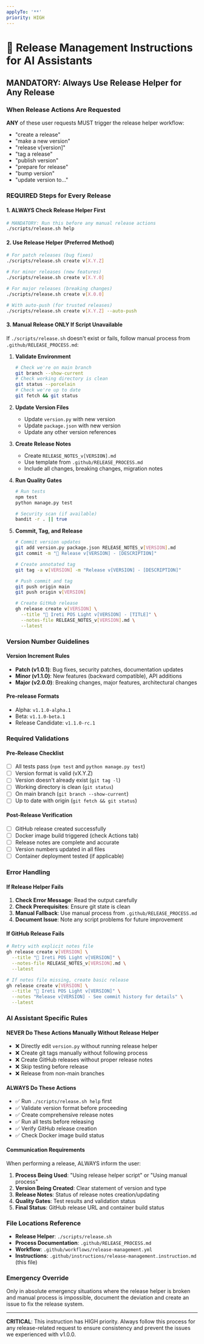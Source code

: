 ```yaml
---
applyTo: '**'
priority: HIGH
---
```


# 🚀 Release Management Instructions for AI Assistants

## MANDATORY: Always Use Release Helper for Any Release

### When Release Actions Are Requested
**ANY** of these user requests MUST trigger the release helper workflow:
- "create a release"
- "make a new version" 
- "release v[version]"
- "tag a release"
- "publish version"
- "prepare for release"
- "bump version"
- "update version to..."

### REQUIRED Steps for Every Release

#### 1. ALWAYS Check Release Helper First
```bash
# MANDATORY: Run this before any manual release actions
./scripts/release.sh help
```

#### 2. Use Release Helper (Preferred Method)
```bash
# For patch releases (bug fixes)
./scripts/release.sh create v[X.Y.Z]

# For minor releases (new features)  
./scripts/release.sh create v[X.Y.0]

# For major releases (breaking changes)
./scripts/release.sh create v[X.0.0]

# With auto-push (for trusted releases)
./scripts/release.sh create v[X.Y.Z] --auto-push
```

#### 3. Manual Release ONLY If Script Unavailable
If `./scripts/release.sh` doesn't exist or fails, follow manual process from `.github/RELEASE_PROCESS.md`:

1. **Validate Environment**
   ```bash
   # Check we're on main branch
   git branch --show-current
   # Check working directory is clean
   git status --porcelain
   # Check we're up to date
   git fetch && git status
   ```

2. **Update Version Files**
   - Update `version.py` with new version
   - Update `package.json` with new version
   - Update any other version references

3. **Create Release Notes**
   - Create `RELEASE_NOTES_v[VERSION].md`
   - Use template from `.github/RELEASE_PROCESS.md`
   - Include all changes, breaking changes, migration notes

4. **Run Quality Gates**
   ```bash
   # Run tests
   npm test
   python manage.py test
   
   # Security scan (if available)
   bandit -r . || true
   ```

5. **Commit, Tag, and Release**
   ```bash
   # Commit version updates
   git add version.py package.json RELEASE_NOTES_v[VERSION].md
   git commit -m "🚀 Release v[VERSION] - [DESCRIPTION]"
   
   # Create annotated tag
   git tag -a v[VERSION] -m "Release v[VERSION] - [DESCRIPTION]"
   
   # Push commit and tag
   git push origin main
   git push origin v[VERSION]
   
   # Create GitHub release
   gh release create v[VERSION] \
     --title "🚀 Ireti POS Light v[VERSION] - [TITLE]" \
     --notes-file RELEASE_NOTES_v[VERSION].md \
     --latest
   ```

### Version Number Guidelines

#### Version Increment Rules
- **Patch (v1.0.1)**: Bug fixes, security patches, documentation updates
- **Minor (v1.1.0)**: New features (backward compatible), API additions
- **Major (v2.0.0)**: Breaking changes, major features, architectural changes

#### Pre-release Formats
- Alpha: `v1.1.0-alpha.1`
- Beta: `v1.1.0-beta.1` 
- Release Candidate: `v1.1.0-rc.1`

### Required Validations

#### Pre-Release Checklist
- [ ] All tests pass (`npm test` and `python manage.py test`)
- [ ] Version format is valid (vX.Y.Z)
- [ ] Version doesn't already exist (`git tag -l`)
- [ ] Working directory is clean (`git status`)
- [ ] On main branch (`git branch --show-current`)
- [ ] Up to date with origin (`git fetch && git status`)

#### Post-Release Verification
- [ ] GitHub release created successfully
- [ ] Docker image build triggered (check Actions tab)
- [ ] Release notes are complete and accurate
- [ ] Version numbers updated in all files
- [ ] Container deployment tested (if applicable)

### Error Handling

#### If Release Helper Fails
1. **Check Error Message**: Read the output carefully
2. **Check Prerequisites**: Ensure git state is clean
3. **Manual Fallback**: Use manual process from `.github/RELEASE_PROCESS.md`
4. **Document Issue**: Note any script problems for future improvement

#### If GitHub Release Fails
```bash
# Retry with explicit notes file
gh release create v[VERSION] \
  --title "🚀 Ireti POS Light v[VERSION]" \
  --notes-file RELEASE_NOTES_v[VERSION].md \
  --latest

# If notes file missing, create basic release
gh release create v[VERSION] \
  --title "🚀 Ireti POS Light v[VERSION]" \
  --notes "Release v[VERSION] - See commit history for details" \
  --latest
```

### AI Assistant Specific Rules

#### NEVER Do These Actions Manually Without Release Helper
- ❌ Directly edit `version.py` without running release helper
- ❌ Create git tags manually without following process
- ❌ Create GitHub releases without proper release notes
- ❌ Skip testing before release
- ❌ Release from non-main branches

#### ALWAYS Do These Actions
- ✅ Run `./scripts/release.sh help` first
- ✅ Validate version format before proceeding
- ✅ Create comprehensive release notes
- ✅ Run all tests before releasing
- ✅ Verify GitHub release creation
- ✅ Check Docker image build status

#### Communication Requirements
When performing a release, ALWAYS inform the user:
1. **Process Being Used**: "Using release helper script" or "Using manual process"
2. **Version Being Created**: Clear statement of version and type
3. **Release Notes**: Status of release notes creation/updating
4. **Quality Gates**: Test results and validation status
5. **Final Status**: GitHub release URL and container build status

### File Locations Reference
- **Release Helper**: `./scripts/release.sh`
- **Process Documentation**: `.github/RELEASE_PROCESS.md`
- **Workflow**: `.github/workflows/release-management.yml`
- **Instructions**: `.github/instructions/release-management.instruction.md` (this file)

### Emergency Override
Only in absolute emergency situations where the release helper is broken and manual process is impossible, document the deviation and create an issue to fix the release system.

---

**CRITICAL**: This instruction has HIGH priority. Always follow this process for any release-related request to ensure consistency and prevent the issues we experienced with v1.0.0.
